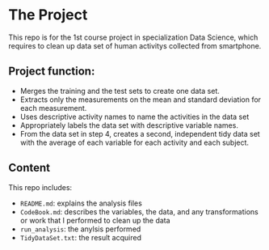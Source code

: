 # The Project
This repo is for the 1st course project in specialization Data Science, which requires to clean up data set of human activitys collected from smartphone. 

## Project function:
* Merges the training and the test sets to create one data set.
* Extracts only the measurements on the mean and standard deviation for each measurement.
* Uses descriptive activity names to name the activities in the data set
* Appropriately labels the data set with descriptive variable names.
* From the data set in step 4, creates a second, independent tidy data set with the average of each variable for each activity and each subject.

## Content
This repo includes:
* `README.md`: explains the analysis files
* `CodeBook.md`:  describes the variables, the data, and any transformations or work that I performed to clean up the data
* `run_analysis`: the anylsis performed
* `TidyDataSet.txt`: the result acquired
